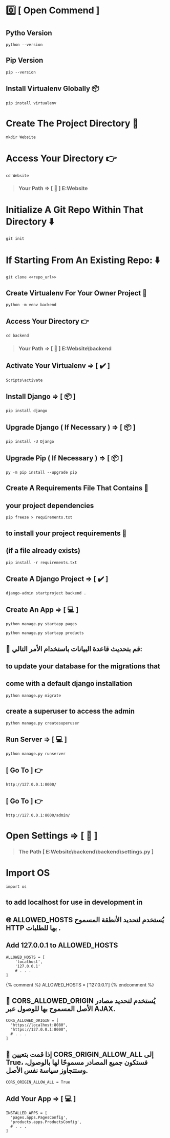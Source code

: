 <!------------------------------->
<!------------------------------->
<!------------------------------->
<!------------------------------->
<!------------------------------->
<!------------------------------->
<!------------------------------->
<!------------------------------->
<!------------------------------->
<!------------------------------->
<!------------------------------->
<!------------------------------->
<!------------------------------->
<!------- Abdelrahman Gamal ----->
<!------------- [ 1 ] ----------->


# 0️⃣ [ Open Commend ]

## Pytho Version
```
python --version 
```

## Pip Version
```
pip --version
```

## Install Virtualenv Globally 📦
```
pip install virtualenv
```

# Create The Project Directory 📁
```
mkdir Website
```

# Access Your Directory 👉️
```
cd Website
```

> ### Your Path => [ 📍 ] E:Website

# Initialize A Git Repo Within That Directory ⬇️
```
git init
```

# If Starting From An Existing Repo: ⬇️
```
git clone <<repo_url>>
```

## Create Virtualenv For Your Owner Project 📁
```
python -m venv backend
```

## Access Your Directory 👉️
```
cd backend
```

> ### Your Path => [ 📍 ] E:Website\backend

## Activate Your Virtualenv  => [ ✔️ ]
```
Scripts\activate
```

## Install Django => [ 📦 ]
```
pip install django
```

## Upgrade Django ( If Necessary ) => [ 📦 ]
```
pip install -U Django
```

## Upgrade Pip ( If Necessary ) => [ 📦 ]
```
py -m pip install --upgrade pip
```

## Create A Requirements File That Contains 📝
## your project dependencies
```
pip freeze > requirements.txt
```

## to install your project requirements 📝
## (if a file already exists)
```
pip install -r requirements.txt
```

## Create A Django Project  => [ ✔️ ]
```
django-admin startproject backend .
```

## Create An App => [ 💻 ]
```
python manage.py startapp pages
```
```
python manage.py startapp products
```

## 🔄 قم بتحديث قاعدة البيانات باستخدام الأمر التالي:
## to update your database for the migrations that
## come with a default django installation
```
python manage.py migrate
```

## create a superuser to access the admin
```
python manage.py createsuperuser
```

## Run Server => [ 💻 ]
```
python manage.py runserver
```

## [ Go To  ] 👉️
```
http://127.0.0.1:8000/
```

## [ Go To  ] 👉️
```
http://127.0.0.1:8000/admin/
```

# Open Settings => [ 📝 ]

> ### The Path [ E:Website\backend\backend\settings.py ]


# Import OS 

```
import os
```

## to add localhost for use in development in 
## 🌐 ALLOWED_HOSTS يُستخدم لتحديد الأنطقة المسموح  HTTP بها للطلبات .
## Add 127.0.0.1 to ALLOWED_HOSTS
```
ALLOWED_HOSTS = [
    'localhost', 
    '127.0.0.1'
    # . . . 
]
```
{% comment %} ALLOWED_HOSTS = ['127.0.0.1'] {% endcomment %}

## 🔄 CORS_ALLOWED_ORIGIN يُستخدم لتحديد مصادر الأصل المسموح بها للوصول عبر AJAX.
```
CORS_ALLOWED_ORIGIN = [
  "https://localhost:8080",
  "https://127.0.0.1:8000",
  # . . .
]
```

## 🚀 إذا قمت بتعيين CORS_ORIGIN_ALLOW_ALL إلى True، فستكون جميع المصادر مسموحًا لها بالوصول، وستتجاوز سياسة نفس الأصل.
```
CORS_ORIGIN_ALLOW_ALL = True
```

## Add Your App => [ 💻 ]
```
INSTALLED_APPS = [
  'pages.apps.PagesConfig',
  'products.apps.ProductsConfig',
  # . . .
]
```
